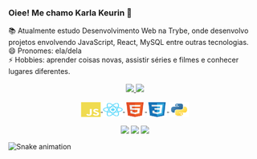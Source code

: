 ### Oiee! Me chamo Karla Keurin 👋

<div>📚 Atualmente estudo Desenvolvimento Web na Trybe, onde desenvolvo projetos envolvendo JavaScript, React, MySQL entre outras tecnologias.</div>
<div>😄 Pronomes: ela/dela</div>
<div>⚡ Hobbies: aprender coisas novas, assistir séries e filmes e conhecer lugares diferentes.</div>

<br>

<div align="center">
  <a href="https://github.com/karlakeurin">
  <img height="180em" src="https://github-readme-stats.vercel.app/api?username=karlakeurin&show_icons=true&theme=dracula&include_all_commits=true&count_private=true"/>
  <img height="180em" src="https://github-readme-stats.vercel.app/api/top-langs/?username=karlakeurin&layout=compact&langs_count=7&theme=dracula"/>
</div>

<div style="display: inline_block" align="center"><br>
  <img align="center" alt="Karla-Js" height="30" width="40" src="https://raw.githubusercontent.com/devicons/devicon/master/icons/javascript/javascript-plain.svg">
  <img align="center" alt="Karla-React" height="30" width="40" src="https://raw.githubusercontent.com/devicons/devicon/master/icons/react/react-original.svg">
  <img align="center" alt="Karla-HTML" height="30" width="40" src="https://raw.githubusercontent.com/devicons/devicon/master/icons/html5/html5-original.svg">
  <img align="center" alt="Karla-CSS" height="30" width="40" src="https://raw.githubusercontent.com/devicons/devicon/master/icons/css3/css3-original.svg">
  <img align="center" alt="Karla-Python" height="30" width="40" src="https://raw.githubusercontent.com/devicons/devicon/master/icons/python/python-original.svg">
</div>

<br>

<div align="center">
  <a href="https://www.instagram.com/karlakeurin" target="_blank"><img src="https://img.shields.io/badge/-Instagram-%23E4405F?style=for-the-badge&logo=instagram&logoColor=white" target="_blank"></a>
  <a href = "mailto:karlakeurinoliveira@gmail.com"><img src="https://img.shields.io/badge/-Gmail-%23333?style=for-the-badge&logo=gmail&logoColor=white" target="_blank"></a>
  <a href="https://www.linkedin.com/in/karla-keurin-lima-320839173/" target="_blank"><img src="https://img.shields.io/badge/-LinkedIn-%230077B5?style=for-the-badge&logo=linkedin&logoColor=white" target="_blank"></a> 
</div>

  ![Snake animation](https://github.com/karlakeurin/karlakeurin/blob/output/github-contribution-grid-snake.svg)
